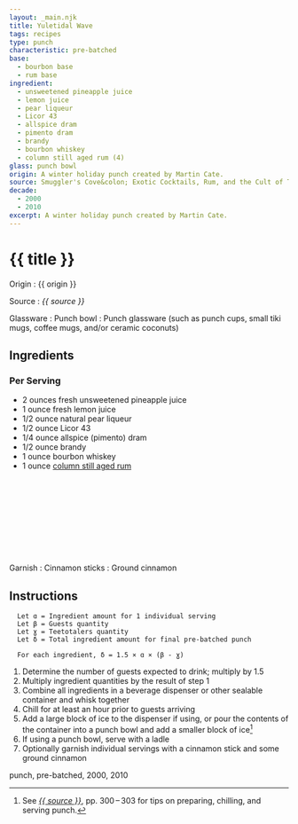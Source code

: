 ```yaml
---
layout: _main.njk
title: Yuletidal Wave
tags: recipes
type: punch
characteristic: pre-batched
base:
  - bourbon base
  - rum base
ingredient:
  - unsweetened pineapple juice
  - lemon juice
  - pear liqueur
  - Licor 43
  - allspice dram
  - pimento dram
  - brandy
  - bourbon whiskey
  - column still aged rum (4)
glass: punch bowl
origin: A winter holiday punch created by Martin Cate.
source: Smuggler's Cove&colon; Exotic Cocktails, Rum, and the Cult of Tiki
decade:
  - 2000
  - 2010
excerpt: A winter holiday punch created by Martin Cate.
---
```

<!-- markdownlint-disable MD025 -->
# {{ title }}
<!-- markdownlint-enable MD025 -->

Origin
  : {{ origin }}

Source
  : <cite><span data-pagefind-filter="Source">{{ source }}</span></cite>

Glassware
  : <span data-pagefind-filter="Glassware">Punch bowl</span>
  : <span data-pagefind-filter="Glassware">Punch glassware</span> (such as punch cups, small tiki mugs, coffee mugs, and/or ceramic coconuts)

## Ingredients

### Per Serving

* 2 ounces fresh unsweetened pineapple juice
* 1 ounce fresh lemon juice
* 1/2 ounce natural pear liqueur
* 1/2 ounce Licor 43
* 1/4 ounce allspice (pimento) dram
* 1/2 ounce brandy
* 1 ounce bourbon whiskey
* 1 ounce [column still aged rum](/rums/08-rum-column-still-aged/)<icon-l space="1em" label="(4)" class="bigger"><span class="with-icon"><svg class="icon"><use href="/assets/images/icons/circle-4.svg#circle-4"></use></svg></span></icon-l>

Garnish
  : Cinnamon sticks
  : Ground cinnamon

## Instructions

```text
  Let ɑ = Ingredient amount for 1 individual serving
  Let β = Guests quantity
  Let ɣ = Teetotalers quantity
  Let δ = Total ingredient amount for final pre-batched punch

  For each ingredient, δ = 1.5 × ɑ × (β - ɣ)
```

1. Determine the number of guests expected to drink; multiply by 1.5
2. Multiply ingredient quantities by the result of step 1
3. Combine all ingredients in a beverage dispenser or other sealable container and whisk together
4. Chill for at least an hour prior to guests arriving
5. Add a large block of ice to the dispenser if using, or pour the contents of the container into a punch bowl and add a smaller block of ice[^1]
6. If using a punch bowl, serve with a ladle
7. Optionally garnish individual servings with a cinnamon stick and some ground cinnamon

[^1]: See <cite><a href="https://www.smugglerscovesf.com/store/smugglers-cove-exotic-cocktails-rum-and-the-cult-of-tiki-signed" rel="external noopener" target="_blank"><span data-pagefind-filter="Source">{{ source }}</span></a></cite>, pp. 300&NoBreak;&thinsp;&NoBreak;–&NoBreak;&thinsp;&NoBreak;303 for tips on preparing, chilling, and serving punch.

<div
  class="sr-only"
  data-cat[0]="Drink"
  data-type[0]="Punch"
  data-char[0]="Pre-batched"
  data-base[0]="Rum/Cane spirits"
  data-base[1]="Whiskey"
  data-ingredient[0]="Pineapple juice, unsweetened"
  data-ingredient[1]="Lemon juice"
  data-ingredient[2]="Pear liqueur"
  data-ingredient[3]="Licor 43"
  data-ingredient[4]="Allspice dram"
  data-ingredient[5]="Pimento dram"
  data-ingredient[6]="Brandy"
  data-ingredient[7]="Whiskey,  bourbon"
  data-ingredient[8]="Column still aged rum [4]"
  data-juice[0]="Pineapple juice, unsweetened"
  data-juice[1]="Lemon juice"
  data-liquor[0]="Pear liqueur"
  data-liquor[1]="Licor 43"
  data-liquor[2]="Allspice dram"
  data-liquor[3]="Pimento dram"
  data-liquor[4]="Brandy"
  data-liquor[5]="Whiskey,  bourbon"
  data-liquor[6]="Column still aged rum [4]"
  data-garnish[0]="Cinnamon, ground"
  data-garnish[1]="Cinnamon sticks"
  data-origin[0]="Martin Cate"
  data-glass[0]="Punch cup"
  data-glass[1]="Tiki mug, small"
  data-glass[2]="Tiki mug"
  data-glass[3]="Coffee mug"
  data-glass[4]="Ceramic coconut"
  data-decade[0]="2000"
  data-decade[1]="2010"
  data-pagefind-filter="
    Category[data-cat[0]],
    Type[data-type[0]],
    Characteristic[data-char[0]],
    Base[data-base[0]],
    Base[data-base[1]],
    Ingredient[data-ingredient[0]],
    Ingredient[data-ingredient[1]],
    Ingredient[data-ingredient[2]],
    Ingredient[data-ingredient[3]],
    Ingredient[data-ingredient[4]],
    Ingredient[data-ingredient[5]],
    Ingredient[data-ingredient[6]],
    Juice[data-juice[0]],
    Juice[data-juice[1]],
    Liquor[data-liquor[0]],
    Liquor[data-liquor[1]],
    Liquor[data-liquor[2]],
    Liquor[data-liquor[3]],
    Liquor[data-liquor[4]],
    Liquor[data-liquor[5]],
    Liquor[data-liquor[6]],
    Pantry[data-garnish[0]],
    Pantry[data-garnish[1]],
    Garnish[data-garnish[0]],
    Garnish[data-garnish[1]],
    Origin[data-origin[0]],
    Glassware[data-glass[0]],
    Glassware[data-glass[1]],
    Glassware[data-glass[2]],
    Glassware[data-glass[3]],
    Glassware[data-glass[4]],
    Decade[data-decade[0]],
    Decade[data-decade[1]]
  "
>
</div>

<div class="keywords" aria-hidden>punch, pre-batched, 2000, 2010</div>
